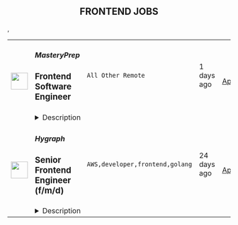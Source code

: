 <div align="center"><h2>FRONTEND JOBS</h2></div><table><tr>
                <td width="100" height="100" rowspan="2">
                    <img src="https://wwr-pro.s3.amazonaws.com/logos/0081/8814/logo.gif" width="38px" height="auto">
                </td>
                <td width="300">
                    <h5>MasteryPrep</h5>
                    <h3> Frontend Software Engineer</h3>
                </td>
                <td width="300">
                    <code>All Other Remote</code>
                </td>
                <td width="200">
                <text>1 days ago</text>
                </td>
                <td width="100" rowspan="2">
                <a href="https://weworkremotely.com/listings/masteryprep-frontend-software-engineer" align="right" target="_blank">Apply</a>
                </td>
            </tr>
            <tr>
                <td colspan="3">
                <details><summary>Description</summary>
                <img src="https://we-work-remotely.imgix.net/logos/0081/8814/logo.gif?ixlib=rails-4.0.0&w=50&h=50&dpr=2&fit=fill&auto=compress" />

<p>
  <strong>Headquarters:</strong> Baton Rouge, Louisiana, United States
    <br /><strong>URL:</strong> <a href="http://www.masteryprep.com">http://www.masteryprep.com</a>
</p>

<p><strong>About the Opportunity</strong></p>
<p>MasteryPrep is assembling an onshore development team to work exclusively on "greenfield" initiatives. We are looking for talented software engineers to help us level the playing field in education by building the most effective test preparation available, bar none. We believe that the best way to build this experience is by creating a diverse team of people from different backgrounds, races, religions, genders, sexual orientations, ages, and experiences. The team we are building must be aligned to our core values of:</p>
<ul> <li> <strong>Go pro.</strong> Or go home. Get better than the best.</li> <li> <strong>Do right.</strong> Period.</li> <li> <strong>Make it happen.</strong> Excuses never built anything.</li> <li> <strong>Make it awesome.</strong> There is no equality without quality.</li> <li> <strong>Customers are forever.</strong> This company is for them.</li> </ul>
<p><strong>Requirements</strong></p>
<p><strong>About the Role</strong></p>
<p>As a Frontend Software Engineer, you will be responsible for—but not limited to—implementation, testing, and partnering with our product, operations, and support teams. Building great products is a highly collaborative effort, so it's essential that you are a team player with solid communication skills.</p>
<p>Success criteria:</p>
<ul> <li>You work collaboratively and respectfully with cross-functional teams to design cutting edge education products that change the world</li> <li>You propose innovative and creative ideas to solve tough engineering challenges that scale</li> <li>You raise the bar on quality, testing, and performance to ensure the product reliably performs</li> <li>You help identify and implement best practices and standards throughout the code and our processes</li> <li>You own quality issues and failures and work to actively resolve them with a sense of urgency</li> <li>You constantly strive to build an inclusive, supportive, and positive work environment</li> </ul>
<p>Our development environment:</p>
<ul> <li>React</li> <li>Typescript</li> <li>Mocha</li> <li>Cypress</li> <li>Storybook</li> <li>Material UI</li> <li>Lerna</li> <li>GraphQL</li> <li>Google Cloud</li> <li>Google Cloud Functions</li> <li>Google Firestore</li> <li>Google Identity Platform</li> <li>Google BigQuery</li> <li>Postgres</li> <li>GitLab</li> </ul>
<p>Integrated 3rd Party Solutions:</p>
<ul> <li>Mix</li> <li>DocRaptor</li> <li>Wistia</li> <li>Schoology</li> <li>Classlink</li> <li>Clever</li> <li>Google Analytics</li> <li>NewRelic</li> </ul>
<p><strong>What you will be building</strong></p>
<p>While support and maintenance for existing platforms may be required from time to time, this role will primarily focus on our "greenfield" initiatives. MasteryPrep is wholly committed to building cutting-edge technology solutions to level the playing field for education. These solutions will include innovative use of video streaming, 2D/3D interactions, and real-time collaborative systems at scale. Our platform has to scale to support interactions in hundreds of live classrooms with up to 250+ students in a single class. This is not a job for the faint of heart. However, if projects and challenges of this scale excite you, then you may be the right fit for the role.</p>
<p>We look forward to hearing from you.</p>
<p><strong>Benefits</strong></p>
<ul> <li>100% Remote</li> <li>Flex work hours</li> <li>Full Medical, Dental and Vision with HSA eligibility</li> <li>401K with company contribution</li> </ul>
<p><strong>About MasteryPrep</strong></p>
<p>Did you know that nearly 90% of low-income students graduate high school without a college-ready ACT or SAT score? We're here to change that.</p>
<p>MasteryPrep's mission is to level the college admissions playing field by helping all students access the most effective ACT and SAT prep programs on the market. Unlike traditional prep, MasteryPrep works even for students who struggle with tests, and through our partnerships with school districts, is provided at no cost to students or their families.</p>
<p>So far, over 1 million students have benefitted from our programs, and we're just getting started. We need your help!</p>
<p>Join a diverse, high-energy, mission-driven team that is genuinely making an impact and strives to be on the cutting edge of making education technology work in the classroom.</p>
<p>MasteryPrep is one of the fastest-growing ed-tech companies in the country:</p>
<ul> <li>Inc. 5000 four years in a row</li> <li>Entrepreneur 360 Company</li> <li>Louisiana Growth Leader, 2020 and 2021</li> <li>Council for Opportunity in Education Preferred Provider of ACT &amp; SAT Prep</li> <li>#1 Provider of ACT Preparation (&gt;5% of all U.S. test-takers)</li> </ul>
<p>Our diverse team consists of compassionate, intelligent, and highly energetic individuals. Remote team members are connected to the whole through appropriate touch-points, support, and partnerships.</p>
<p>We invest in our team. Come grow with us!</p>

<p><strong>To apply:</strong> <a href="https://weworkremotely.com/remote-jobs/masteryprep-frontend-software-engineer">https://weworkremotely.com/remote-jobs/masteryprep-frontend-software-engineer</a></p>

                </details>
                </td>
            </tr>,<tr>
                <td width="100" height="100" rowspan="2">
                    <img src="https://wwr-pro.s3.amazonaws.com/logos/0066/9305/logo.gif" width="38px" height="auto">
                </td>
                <td width="300">
                    <h5>OCR Labs</h5>
                    <h3> Front End Engineer - Full Time</h3>
                </td>
                <td width="300">
                    <code>Front-End Programming</code>
                </td>
                <td width="200">
                <text>32 days ago</text>
                </td>
                <td width="100" rowspan="2">
                <a href="https://weworkremotely.com/remote-jobs/ocr-labs-front-end-engineer-full-time-1" align="right" target="_blank">Apply</a>
                </td>
            </tr>
            <tr>
                <td colspan="3">
                <details><summary>Description</summary>
                <img src="https://we-work-remotely.imgix.net/logos/0066/9305/logo.gif?ixlib=rails-4.0.0&w=50&h=50&dpr=2&fit=fill&auto=compress" />

<p>
  <strong>Headquarters:</strong> London / Sydney / San Francisco
    <br /><strong>URL:</strong> <a href="https://ocrlabs.com">https://ocrlabs.com</a>
</p>

<div> </div><div>
<strong>Full time – Remote - London / UK Timezone<br></strong><br>
</div><div>
<br>Join a new team of passionate engineers and build a world-class platform to fight identity fraud at a global scale.  The technology is awesome, interesting and solves real world problems.</div><div> </div><div><br></div><div>
<strong>The Position<br></strong><br>
</div><div>We are looking to add engineers to our team with strong front-end programming experience. You should be well-versed in component-driven development with a working knowledge of HTML, JavaScript, and CSS.  The role would include:</div><div>
<br>·        Building new product features for both our customers and our product teams</div><div>
<br>·        Work closely with product managers, designers and backend engineers in order to create innovative and usable solutions</div><div>
<br>·        Helping shape the technical direction - your choices will become the building blocks of our infrastructure<br><br>
</div><div>
<br><br>
</div><div>
<strong>Needed qualifications<br></strong><br>
</div><div>
<br>Whilst technical competence is critical, we place great emphasis on passion, communication, and collaboration across the business. <br><br>
</div><div>
<br>·        You have minimum 3 years of commercial front-end development experience with React, typescript and NodeJS.</div><div>
<br>·        Minimum 3 years working with complex web applications.<br><br>
</div><div>·        Proficient in JavaScript ES6, CSS3 and HTML5.</div><div>
<br>·        Exposure to writing unit, integration and E2E tests</div><div>
<br>·        Optimising code to effectively run across multiple devices and browsers</div><div>
<br>·        Strong written and verbal skills</div><div>
<br>·        You have an In-depth understanding of Javascript, the DOM, and relevant concepts</div><div>
<br>·        Have a keen eye for UI details</div><div>
<br>·        Understanding of progressive web apps</div><div>
<br>·        Experience with webpack, docker, Git and CI/CD</div><div>
<br>·        Experience in mobile and responsive development<br><br>
</div><div>
<br> </div><div><br></div><div>
<strong>Nice to haves…<br></strong><br>
</div><div>
<br>·        Working on a SaaS product (B2B)<br><br>
</div><div>
<br>·        Typescript<br><br>
</div><div>
<br>·        Experience with RUST<br><br>
</div><div>
<br>·        Experience working in a Fintech company<br><br>
</div><div>
<br>·        AWS Lambda / Microservices architecture<br><br>
</div><div>
<br>·        Any AWS technologies<br><br>
</div><div> <br><br>
</div><div><strong>About us </strong></div><div>OCR Labs is an identity verification software company that has developed world leading digital identity verification technology. Our technology eliminates identity fraud and makes sure people are who they say they are.</div><div> </div><div>We’ve built everything from the ground up and have a broad range of top customers across banking, telecommunications, government and more. We are growing very fast and scaling internationally.</div><div> </div><div>The successful candidate can be based remotely but will report to the Product Owner in Sydney. The position is fulltime and remuneration is competitive, based on experience. You’ll need to have good written and spoken English. </div><div> </div><div>
<br><br>
</div><h1>Instructions on how to apply </h1><div>Send an email through to devjobs@ocrlabs.com with “I love developing” in the subject. Write a few lines about you and attach your resume.</div><div>
<br> Add any link you think will help us assess your soft and hard skills. If you peak our interest, we’ll set up an interview and go from there.</div><div>
<br> <br><br>
</div><div>
<br> <br><br>
</div>

<p><strong>To apply:</strong> <a href="https://weworkremotely.com/remote-jobs/ocr-labs-front-end-engineer-full-time-1">https://weworkremotely.com/remote-jobs/ocr-labs-front-end-engineer-full-time-1</a></p>

                </details>
                </td>
            </tr>,<tr>
                <td width="100" height="100" rowspan="2">
                    <img src="https://remotive.com/job/1441608/logo" width="38px" height="auto">
                </td>
                <td width="300">
                    <h5>Emurgo</h5>
                    <h3>Technical Lead - Front End Development</h3>
                </td>
                <td width="300">
                    <code>api,crypto,education,mobile</code>
                </td>
                <td width="200">
                <text>1 days ago</text>
                </td>
                <td width="100" rowspan="2">
                <a href="https://remotive.com/remote-jobs/software-dev/technical-lead-front-end-development-1441608" align="right" target="_blank">Apply</a>
                </td>
            </tr>
            <tr>
                <td colspan="3">
                <details><summary>Description</summary>
                <p><strong>Who we are</strong></p>
<p>EMURGO is the official commercial and venture arm of the Cardano Blockchain, a smart contract platform with advanced security assurance - Currently Top 3 of decentralized smart contract platforms and Top 10 of all cryptocurrencies on CoinMarketCap.</p>
<p>As a founding member of the Cardano protocol, EMURGO develops, supports, and incubates commercial opportunities and helps integrate businesses into the blockchain ecosystem.</p>
<p>Our vision is to become a pioneer of the trading revolution, and to create a sustainable, long-lasting business enterprise. Our values are trust, teamwork, laser focus, grit and decisive action taking.</p>
<p>Why should you consider joining us?</p>
<ul><li>Be a pioneer and blaze your path in a rapidly evolving industry</li><li>Unparalleled learning, with both professional and personal growth opportunities</li><li>EMURGO is financially stable and well placed for sustainable expansion</li></ul>
<p>Our products and services includes:</p>
<ul><li><a href="https://yoroi-wallet.com/#/" rel="nofollow">Yoroi Wallet</a>, one of the most used wallet /web3 wallet in the Cardano ecosystem with more than 500,000 active users</li><li><a href="https://education.emurgo.io/" rel="nofollow">Academy</a>, Global learning solutions company bringing Cardano Blockchain Education to businesses and developers</li></ul>
<p>We are looking for a Technical Lead for Front-End Development that will help us lead and mentor our front end development team. The team is responsible for front development for our new products in the blockchain space and help us add new features for some of our current projects, like our crypto wallet Yoroi, our Stablecoin Project, and some new stealth projects that we are starting to work on.</p>
<p>Yoroi is a light wallet for Cardano. It's secure, fast, and simple. It's one of the most used in the Cardano ecosystem, and we have more than 500,000 active users.</p>
<p><strong>What you'll be doing</strong></p>
<ul><li>Collaborate with business, product and other engineering teams to deliver the front-end solutions</li><li>Be a hands-on mentor to the front-end developers, lead the team in design and development.</li><li>Actively participate in developing API specifications (Swagger/Open API) and in testing the APIs</li><li>Work with fellow technical leads to continuously improve the speed and quality of the software delivery </li><li>Facilitate innovation through nurturing, coaching and challenging the team members</li><li>Lead the transition of team and products as Web 3.0 evolves</li></ul>
<p><strong>What you bring to EMURGO</strong></p>
<ul><li>7+ years of experience in Software development with at least 2 years of technical leadership</li><li>5+ years of experience in React Native/React (preferable) and other web and mobile technology experience (breadth and depth)</li><li>Deep knowledge of broad spectrum of Web 2.0 technologies</li><li>Proficiency in API architecture and best practices</li><li>Knowledge of current state of Web 3.0 technologies</li><li>Good knowledge of software development best practices</li><li>Good level of verbal and written communication skills</li></ul>
<p><strong>Bonus qualifications</strong><br></p>
<ul><li>Good understanding of Web 3.0</li><li>User-level experience with blockchain applications (ex: wallets, dApps, staking, etc.)</li><li>Understanding of blockchain fundamentals</li></ul>
<img src="https://remotive.com/job/track/1441608/blank.gif?source=public_api" alt=""/>
                </details>
                </td>
            </tr>,<tr>
                <td width="100" height="100" rowspan="2">
                    <img src="https://remotive.com/job/1421232/logo" width="38px" height="auto">
                </td>
                <td width="300">
                    <h5>Hygraph</h5>
                    <h3>Senior Frontend Engineer (f/m/d)</h3>
                </td>
                <td width="300">
                    <code>AWS,developer,frontend,golang</code>
                </td>
                <td width="200">
                <text>24 days ago</text>
                </td>
                <td width="100" rowspan="2">
                <a href="https://remotive.com/remote-jobs/software-dev/senior-frontend-engineer-f-m-d-1421232" align="right" target="_blank">Apply</a>
                </td>
            </tr>
            <tr>
                <td colspan="3">
                <details><summary>Description</summary>
                <p class="sc-1fwbcuw-0 jcrpKX" style="line-height: 1.6em; color: #081026; margin-bottom: 30px; margin-top: 0px; word-break: break-word; font-variant-ligatures: none;"><strong><em><span style="color: #081026;"><span style="font-variant-ligatures: none;">Remote Anywhere<br></span></span></em></strong></p>
<p style="margin-bottom: 4px;"><strong>How you will make an impact</strong><strong><br></strong></p>
<p style="margin-bottom: 4px;"><strong> </strong></p>
<p style="margin-bottom: 4px;">As our <strong>Senior </strong><strong>Frontend Engineer,</strong> you will be working on building an exceptional user experience for the thousands of customers that interact with our product daily. With our product's constant growth and evolution, you will be exposed to interesting challenges as we develop new features, improvements, and changes in our architecture.</p>
<p> </p>
<p style="margin-bottom: 4px;"><strong>Some of your tasks and responsibilities include:</strong></p>
<ul style="margin-bottom: 10px;">
<li style="line-height: 1.8;">Collaborating closely within an autonomous, cross-functional team, solving exciting challenges and planning continuous improvements.</li>
<li style="line-height: 1.8;">Designing and implementing scalable and performant solutions.</li>
<li style="line-height: 1.8;">Participating in the development and adoption of our UI component library.</li>
<li style="line-height: 1.8;">Making architectural decisions and recommendations for creating a best-in-class user experience.</li>
<li style="line-height: 1.8;">Participating as part of internal Engineering Guilds, to identify architectural improvements, and prioritize and act on them.</li>
<li style="line-height: 1.8;">Bringing creative ideas and expertise to the table, having a real impact on our product and engineering practices.</li>
<li style="line-height: 1.8;">Working in an environment that supports your growth.</li>
</ul>
<p style="margin-bottom: 4px;"><strong> </strong></p>
<p style="margin-bottom: 4px;"><strong>Expectations timeline</strong><strong><br></strong></p>
<p style="margin-bottom: 4px;"><strong>1 Month</strong></p>
<p style="margin-bottom: 4px;">You have gone through different onboarding sessions covering our product, current architecture, and relevant services we run on production learned about the company's origin and current vision and met colleagues from different departments as part of onboarding as well as weekly virtual social events.</p>
<p style="margin-bottom: 4px;">You would have started to get to know your teammates, learned how we work daily, and contributed to our codebase.</p>
<p> </p>
<p style="margin-bottom: 4px;"><strong>3 Months</strong></p>
<p style="margin-bottom: 4px;">You will be familiar with most concepts related to our product and worked alongside your teammates to deliver features and improvements on production successfully.</p>
<p style="margin-bottom: 4px;">You would have had a few 1:1s with your team lead to check in on how things are going, you will have participated in some engineering guild sessions and collaborated with fellow engineers to improve our architecture and developer experience.</p>
<p> </p>
<p style="margin-bottom: 4px;"><strong>6 Months</strong></p>
<p style="margin-bottom: 4px;">You will have made solid contributions to our product, influenced our ways of working, shared knowledge, and previous experience helping substantially with important decision-making.</p>
<p> </p>
<p style="margin-bottom: 4px;"><strong>Our tech stack</strong></p>
<ul style="margin-bottom: 10px;">
<li style="line-height: 1.8;">TypeScript, Node.js, React, Golang, PSQL</li>
<li style="line-height: 1.8;">GraphQL, REST</li>
<li style="line-height: 1.8;">Pulumi, AWS, Vercel, Cloudflare, Fastly, New Relic, Github actions</li>
</ul>
<p class="sc-1fwbcuw-0 jcrpKX" style="line-height: 1.6em; color: #081026; margin-bottom: 30px; margin-top: 0px; word-break: break-word; font-variant-ligatures: none;"> </p>
<p style="margin-bottom: 4px;"><strong>Our expectations from you</strong></p>
<ul style="margin-bottom: 10px;">
<li style="line-height: 1.8;">6+ years of frontend development experience, preferably with React and TypeScript.</li>
<li style="line-height: 1.8;">Experience writing testable code, following best practices and design patterns when applicable.</li>
<li style="line-height: 1.8;">Mindful about performance and able to measure it meaningfully.</li>
<li style="line-height: 1.8;">Strong expertise in analyzing product requirements and creating technical designs.</li>
<li style="line-height: 1.8;">Strong collaboration and communication skills, both verbal and written. Ability to take ownership, but also ask for help and advice when needed.</li>
<li style="line-height: 1.8;">Openness to feedback and willingness to learn, reflect, and grow within the organization</li>
<li style="line-height: 1.8;">Experience in successfully driving technical, business, and people-related initiatives that improved productivity, performance, and quality.</li>
</ul>
<p> </p>
<p style="margin-bottom: 4px;"><em><strong>Bonus points:</strong></em></p>
<ul style="margin-bottom: 10px;">
<li style="line-height: 1.8;">Experience working with design systems.</li>
<li style="line-height: 1.8;">Experience with developing APIs using GraphQL and/or REST.</li>
<li style="line-height: 1.8;">Experience with monitoring and observability tooling.</li>
<li style="line-height: 1.8;">Experience with accessibility and tools to measure it.</li>
<li style="line-height: 1.8;">Experience mentoring other teammates to grow and improve continuously.</li>
</ul>
<p> </p>
<p> </p>
<p style="margin-bottom: 4px;"><strong>The Process</strong></p>
<ul style="margin-bottom: 10px;">
<li dir="ltr" style="line-height: 1.8;">
<p dir="ltr" style="margin-bottom: 4px;">Intro call with our Talent Acquisition Manager.</p>
</li>
<li style="line-height: 1.8;">Interview with Hiring Manager(s) (Case study or assignment or code pairing if applicable).</li>
<li style="line-height: 1.8;">Team Fit Call.</li>
<li style="line-height: 1.8;">Reference Check and Offer.</li>
</ul>
<p> </p>
<p style="margin-bottom: 4px;">The response time is usually within 2 weeks for each step. You could expect some alterations when necessary.</p>
<p style="margin-bottom: 4px;"><strong> </strong></p>
<p style="margin-bottom: 4px;"><strong> </strong></p>
<p style="margin-bottom: 4px;"><strong>About us</strong></p>
<p style="margin-bottom: 4px;"><strong> </strong></p>
<p style="margin-bottom: 4px;">At <strong>Hygraph</strong> we're building the leading GraphQL Federated Content Platform. Our goal is to enable developers and content operators to create, enrich, unify, and deliver content across platforms seamlessly. We are trusted to manage content for teams from over 50,000 organizations like Telenor, Burrow, Gamescom, and Shure. With over $10M in funding from OpenOcean, Peak, and Paua Ventures, you will be part of a remote-first and globally distributed team of over 60 colleagues, committed to working collaboratively, transparently, and passionately.</p>
<p style="margin-bottom: 4px;"><strong> </strong></p>
<p style="margin-bottom: 4px;"><strong>Working at Hygraph</strong></p>
<ul style="margin-bottom: 10px;">
<li style="line-height: 1.8;">Our teams are passionate about our product.</li>
<li style="line-height: 1.8;">Self-motivation, trust, and collaboration is the driving factor for our success.</li>
<li style="line-height: 1.8;">We believe in a remote-first approach where everyone is encouraged to do their best from wherever they are and work together with transparency, accountability, and ownership.</li>
<li style="line-height: 1.8;">We have a workstation budget to support the remote work on top of providing the latest company IT equipment (e.g. Macbook).</li>
<li style="line-height: 1.8;">We are curious, risk-takers, and we experiment with our ideas and make things happen.</li>
<li style="line-height: 1.8;">We work together to provide optimal solutions for our users and adapt to the people and market needs.</li>
<li style="line-height: 1.8;">Our flexible working model encourages us to work according to what works best for us and maintain an excellent work-life balance.</li>
<li style="line-height: 1.8;">We learn continuously through feedback and have a yearly learning budget to attend training and conferences.</li>
<li style="line-height: 1.8;">We are an international and friendly team spread across 17 countries, coming together once a year for our annual off-site/retreat.</li>
</ul>
<p style="margin-bottom: 4px;"><em><strong> </strong></em></p>
<p style="margin-bottom: 4px;"><em><strong>Hygraph is an equal opportunity employer committed to hiring people with diverse backgrounds. We believe that diversity, unique experiences, qualities, and different cultures enrich our workspace's productivity and promote innovation and creativity.</strong></em></p>
<img src="https://remotive.com/job/track/1421232/blank.gif?source=public_api" alt=""/>
                </details>
                </td>
            </tr></table>